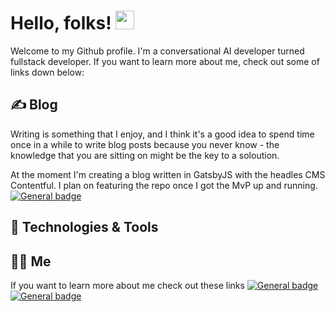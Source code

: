 
# Hello, folks! <img src="https://raw.githubusercontent.com/MartinHeinz/MartinHeinz/master/wave.gif" width="30px">

Welcome to my Github profile. I'm a conversational AI developer turned fullstack developer. If you want to learn more about me, check out some of links down below:

## ✍️ Blog

Writing is something that I enjoy, and I think it's a good idea to spend time once in a while to write blog posts because you never know - the knowledge that you are sitting on might be the key to a soloution.

At the moment I'm creating a blog written in GatsbyJS with the headles CMS Contentful. I plan on featuring the repo once I got the MvP up and running. 
[![General badge](https://img.shields.io/badge/Blog-12100E?style=for-the-badge&logo=medium&logoColor=white)]() 

## 🔧 Technologies & Tools

## 👨‍💻 Me

If you want to learn more about me check out these links [![General badge](https://img.shields.io/badge/LinkedIn-0077B5?style=for-the-badge&logo=linkedin&logoColor=white)](https://www.linkedin.com/in/maxanderberg/) [![General badge](https://img.shields.io/badge/portfolio-ffb86c?style=for-the-badge&logo=gmail&logoColor=white)](https://maxanderberg.se/)


